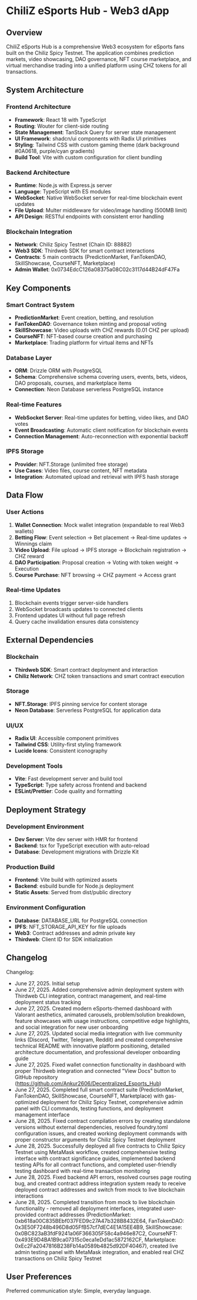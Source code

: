 # ChiliZ eSports Hub - Web3 dApp

## Overview

ChiliZ eSports Hub is a comprehensive Web3 ecosystem for eSports fans built on the Chiliz Spicy Testnet. The application combines prediction markets, video showcasing, DAO governance, NFT course marketplace, and virtual merchandise trading into a unified platform using CHZ tokens for all transactions.

## System Architecture

### Frontend Architecture
- **Framework**: React 18 with TypeScript
- **Routing**: Wouter for client-side routing
- **State Management**: TanStack Query for server state management
- **UI Framework**: shadcn/ui components with Radix UI primitives
- **Styling**: Tailwind CSS with custom gaming theme (dark background #0A0618, purple/cyan gradients)
- **Build Tool**: Vite with custom configuration for client bundling

### Backend Architecture
- **Runtime**: Node.js with Express.js server
- **Language**: TypeScript with ES modules
- **WebSocket**: Native WebSocket server for real-time blockchain event updates
- **File Upload**: Multer middleware for video/image handling (500MB limit)
- **API Design**: RESTful endpoints with consistent error handling

### Blockchain Integration
- **Network**: Chiliz Spicy Testnet (Chain ID: 88882)
- **Web3 SDK**: Thirdweb SDK for smart contract interactions
- **Contracts**: 5 main contracts (PredictionMarket, FanTokenDAO, SkillShowcase, CourseNFT, Marketplace)
- **Admin Wallet**: 0x0734EdcC126a08375a08C02c3117d44B24dF47Fa

## Key Components

### Smart Contract System
- **PredictionMarket**: Event creation, betting, and resolution
- **FanTokenDAO**: Governance token minting and proposal voting
- **SkillShowcase**: Video uploads with CHZ rewards (0.01 CHZ per upload)
- **CourseNFT**: NFT-based course creation and purchasing
- **Marketplace**: Trading platform for virtual items and NFTs

### Database Layer
- **ORM**: Drizzle ORM with PostgreSQL
- **Schema**: Comprehensive schema covering users, events, bets, videos, DAO proposals, courses, and marketplace items
- **Connection**: Neon Database serverless PostgreSQL instance

### Real-time Features
- **WebSocket Server**: Real-time updates for betting, video likes, and DAO votes
- **Event Broadcasting**: Automatic client notification for blockchain events
- **Connection Management**: Auto-reconnection with exponential backoff

### IPFS Storage
- **Provider**: NFT.Storage (unlimited free storage)
- **Use Cases**: Video files, course content, NFT metadata
- **Integration**: Automated upload and retrieval with IPFS hash storage

## Data Flow

### User Actions
1. **Wallet Connection**: Mock wallet integration (expandable to real Web3 wallets)
2. **Betting Flow**: Event selection → Bet placement → Real-time updates → Winnings claim
3. **Video Upload**: File upload → IPFS storage → Blockchain registration → CHZ reward
4. **DAO Participation**: Proposal creation → Voting with token weight → Execution
5. **Course Purchase**: NFT browsing → CHZ payment → Access grant

### Real-time Updates
1. Blockchain events trigger server-side handlers
2. WebSocket broadcasts updates to connected clients
3. Frontend updates UI without full page refresh
4. Query cache invalidation ensures data consistency

## External Dependencies

### Blockchain
- **Thirdweb SDK**: Smart contract deployment and interaction
- **Chiliz Network**: CHZ token transactions and smart contract execution

### Storage
- **NFT.Storage**: IPFS pinning service for content storage
- **Neon Database**: Serverless PostgreSQL for application data

### UI/UX
- **Radix UI**: Accessible component primitives
- **Tailwind CSS**: Utility-first styling framework
- **Lucide Icons**: Consistent iconography

### Development Tools
- **Vite**: Fast development server and build tool
- **TypeScript**: Type safety across frontend and backend
- **ESLint/Prettier**: Code quality and formatting

## Deployment Strategy

### Development Environment
- **Dev Server**: Vite dev server with HMR for frontend
- **Backend**: tsx for TypeScript execution with auto-reload
- **Database**: Development migrations with Drizzle Kit

### Production Build
- **Frontend**: Vite build with optimized assets
- **Backend**: esbuild bundle for Node.js deployment
- **Static Assets**: Served from dist/public directory

### Environment Configuration
- **Database**: DATABASE_URL for PostgreSQL connection
- **IPFS**: NFT_STORAGE_API_KEY for file uploads
- **Web3**: Contract addresses and admin private key
- **Thirdweb**: Client ID for SDK initialization

## Changelog

Changelog:
- June 27, 2025. Initial setup
- June 27, 2025. Added comprehensive admin deployment system with Thirdweb CLI integration, contract management, and real-time deployment status tracking
- June 27, 2025. Created modern eSports-themed dashboard with Valorant aesthetics, animated carousels, problem/solution breakdown, feature showcases with usage instructions, competitive edge highlights, and social integration for new user onboarding
- June 27, 2025. Updated social media integration with live community links (Discord, Twitter, Telegram, Reddit) and created comprehensive technical README with innovative platform positioning, detailed architecture documentation, and professional developer onboarding guide
- June 27, 2025. Fixed wallet connection functionality in dashboard with proper Thirdweb integration and connected "View Docs" button to GitHub repository (https://github.com/Ankur2606/Decentralized_Esports_Hub)
- June 27, 2025. Completed full smart contract suite (PredictionMarket, FanTokenDAO, SkillShowcase, CourseNFT, Marketplace) with gas-optimized deployment for Chiliz Spicy Testnet, comprehensive admin panel with CLI commands, testing functions, and deployment management interface
- June 28, 2025. Fixed contract compilation errors by creating standalone versions without external dependencies, resolved foundry.toml configuration issues, and created working deployment commands with proper constructor arguments for Chiliz Spicy Testnet deployment
- June 28, 2025. Successfully deployed all five contracts to Chiliz Spicy Testnet using MetaMask workflow, created comprehensive testing interface with contract significance guides, implemented backend testing APIs for all contract functions, and completed user-friendly testing dashboard with real-time transaction monitoring
- June 28, 2025. Fixed backend API errors, resolved courses page routing bug, and created contract address integration system ready to receive deployed contract addresses and switch from mock to live blockchain interactions
- June 28, 2025. Completed transition from mock to live blockchain functionality - removed all deployment interfaces, integrated user-provided contract addresses (PredictionMarket: 0xb618a00C835BEbf037FED9c27A47b328B8432E64, FanTokenDAO: 0x3E50F7248b496D8d05FfB57cf7dEC4E1A15EE4B9, SkillShowcase: 0x0BC823aB3fdF9241a06F366305F58c4a946e87C2, CourseNFT: 0x493E9D4BA1B9ca07315c0eca1eDd1ac5872162CF, Marketplace: 0xEc2Fa2047816B238Fb14a0589b4825d92DF40467), created live admin testing panel with MetaMask integration, and enabled real CHZ transactions on Chiliz Spicy Testnet

## User Preferences

Preferred communication style: Simple, everyday language.